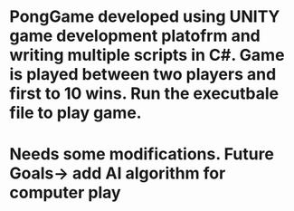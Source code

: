 # PongGame developed using UNITY game development platofrm and writing multiple scripts in C#. Game is played between two players and first to 10 wins. Run the executbale file to play game.

# Needs some modifications. Future Goals-> add AI algorithm for computer play
